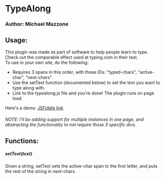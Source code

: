 # TypeAlong  
  
### Author: Michael Mazzone  
  
## Usage:  
This plugin was made as part of software to help people learn to type. Check out the comparable effect used at typing.com in their test.  
To use in your own site, do the following:  
* Requires 3 spans in this order, with these IDs: "typed-chars", "active-char", "next-chars".  
* Use the setText function (documented below) to set the text you want to type along with.  
* Link to the typealong.js file and you're done! The plugin runs on page load.  
  
Here's a demo: [JSFiddle link](https://jsfiddle.net/soqqevpr/)
###### NOTE: I'll be adding support for multiple instances in one page, and abstracting the functionality to not require those 3 specific divs.  

## Functions:  
##### setText(text)  
Given a string, setText sets the active-char span to the first letter, and puts the rest of the string in next-chars.  
